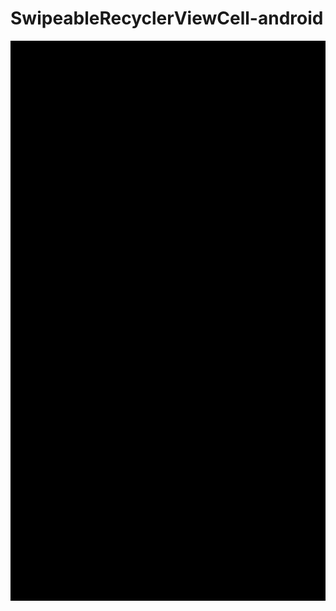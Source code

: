 # SwipeableRecyclerViewCell-android

<p align="center">
  <img src="static/demo.gif" alt="Sample SwipeableRecyclerViewCell"/>
</p>